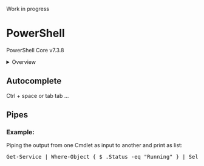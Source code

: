 Work in progress


# PowerShell
PowerShell Core v7.3.8

<details>
<summary>Overview</summary>
<a href="#autocomplete">Autocomplete</a><br>
<a href="#pipes">Pipes</a>
</details>

<h2 id="autocomplete">Autocomplete</h2>
Ctrl + space or tab tab ...

<h2 id="pipes">Pipes</h2>
<h3>Example:</h3>
Piping the output from one Cmdlet as input to another and print as list:
<pre>
Get-Service | Where-Object { $_.Status -eq "Running" } | Select-Object DisplayName, Status
</pre>

